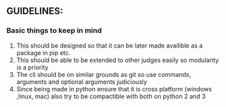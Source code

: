 ## GUIDELINES:
### Basic things to keep in mind
1. This should be designed so that it can be later made availible as a package in pip etc.  
2. This should be able to be extended to other judges easily so modularity is a priority  
3. The cli should be on similar grounds as git so use commands, arguments and optional arguments judiciously  
4. Since being made in python ensure that it is cross platform (windows ,linux, mac) also try to be compactible with both on python 2 and 3  
